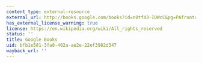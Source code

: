 ```yaml
---
content_type: external-resource
external_url: http://books.google.com/books?id=n0tf43-IUWcC&pg=PAfrontcover
has_external_license_warning: true
license: https://en.wikipedia.org/wiki/All_rights_reserved
status: ''
title: Google Books
uid: bfb1e581-3fa8-402a-ae2e-22ef3982d347
wayback_url: ''
---
```


